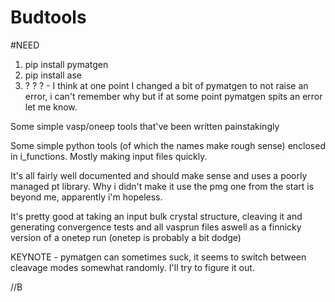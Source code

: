 # Budtools


#NEED
1. pip install pymatgen
2. pip install ase
3. ? ? ? -  I think at one point I changed a bit of pymatgen to not raise an error, i can't remember why but if at some point pymatgen spits an error let me know.

Some simple vasp/oneep tools that've been written painstakingly

Some simple python tools (of which the names make rough sense) enclosed in i_functions. Mostly making input files quickly.

It's all fairly well documented and should make sense and uses a poorly managed pt library. Why i didn't make it use the pmg one from the start is beyond me, apparently i'm hopeless.

It's pretty good at taking an input bulk crystal structure, cleaving it and generating  convergence tests and all vasprun files aswell as a finnicky version of a onetep run (onetep is probably a bit dodge)

KEYNOTE - pymatgen can sometimes suck, it seems to switch between cleavage modes somewhat randomly. I'll try to figure it out.

//B
